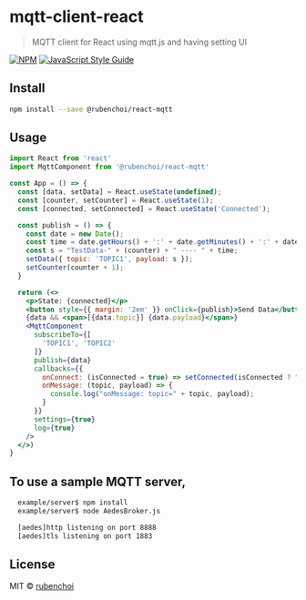 # mqtt-client-react

> MQTT client for React using mqtt.js and having setting UI


[![NPM](https://img.shields.io/npm/v/mqtt-client-react.svg)](https://www.npmjs.com/package/mqtt-client-react) [![JavaScript Style Guide](https://img.shields.io/badge/code_style-standard-brightgreen.svg)](https://standardjs.com)

## Install

```bash
npm install --save @rubenchoi/react-mqtt
```

## Usage

```jsx
import React from 'react'
import MqttComponent from '@rubenchoi/react-mqtt'

const App = () => {
  const [data, setData] = React.useState(undefined);
  const [counter, setCounter] = React.useState(1);
  const [connected, setConnected] = React.useState('Connected');

  const publish = () => {
    const date = new Date();
    const time = date.getHours() + ':' + date.getMinutes() + ':' + date.getSeconds();
    const s = "TestData-" + (counter) + " ---- " + time;
    setData({ topic: 'TOPIC1', payload: s });
    setCounter(counter + 1);
  }

  return (<>
    <p>State: {connected}</p>
    <button style={{ margin: '2em' }} onClick={publish}>Send Data</button>
    {data && <span>[{data.topic}] {data.payload}</span>}
    <MqttComponent
      subscribeTo={[
        'TOPIC1', 'TOPIC2'
      ]}
      publish={data}
      callbacks={{
        onConnect: (isConnected = true) => setConnected(isConnected ? "Connected" : "Disconnected"),
        onMessage: (topic, payload) => {
          console.log("onMessage: topic=" + topic, payload);
        }
      }}
      settings={true}
      log={true}
    />
  </>)
}
```

## To use a sample MQTT server, 
```bash
  example/server$ npm install
  example/server$ node AedesBroker.js

  [aedes]http listening on port 8888
  [aedes]tls listening on port 1883
```

## License

MIT © [rubenchoi](https://github.com/rubenchoi)
